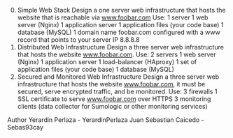 0. Simple Web Stack
Design a one server web infrastructure that hosts the website that is reachable via www.foobar.com
Use:
	1 server
	1 web server (Nginx)
	1 application server
	1 application files (your code base)
	1 database (MySQL)
	1 domain name foobar.com configured with a www record that points to your server IP 8.8.8.8
1. Distributed Web Infrastructure
Design a three server web infrastructure that hosts the website www.foobar.com.
Use:
	2 servers
	1 web server (Nginx)
	1 application server
	1 load-balancer (HAproxy)
	1 set of application files (your code base)
	1 database (MySQL)
2. Secured and Monitored Web Infrastructure
Design a three server web infrastructure that hosts the website www.foobar.com, it must be secured, serve encrypted traffic, and be monitored.
Use:
	3 firewalls
	1 SSL certificate to serve www.foobar.com over HTTPS
	3 monitoring clients (data collector for Sumologic or other monitoring services)

Author
Yerardin Perlaza - YerardinPerlaza
Juan Sebastian Caicedo - Sebas93cay